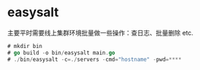 # easysalt

主要平时需要线上集群环境批量做一些操作：查日志、批量删除 etc.

```go
# mkdir bin
# go build -o bin/easysalt main.go
# ./bin/easysalt -c=./servers -cmd="hostname" -pwd=****
```
